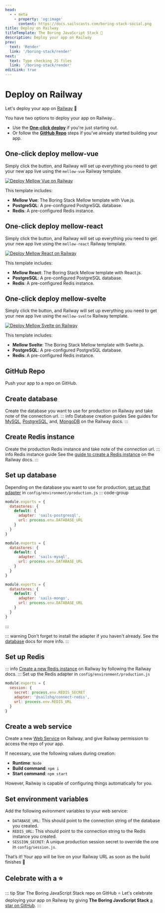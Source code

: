 ```yaml
---
head:
  - - meta
    - property: 'og:image'
      content: https://docs.sailscasts.com/boring-stack-social.png
title: Deploy on Railway
titleTemplate: The Boring JavaScript Stack 🥱
description: Deploy your app on Railway
prev:
  text: 'Render'
  link: '/boring-stack/render'
next:
  text: Type checking JS files
  link: '/boring-stack/render'
editLink: true
---
```


# Deploy on Railway

Let's deploy your app on [Railway](https://railway.com) :rocket:

You have two options to deploy your app on Railway...

- Use the **[One-click deploy](#one-click-deploy-with-railway-templates)** if you're just starting out.
- Or follow the **[GitHub Repo](#github-repo)** steps if you’ve already started building your app.

## One-click deploy mellow-vue

Simply click the button, and Railway will set up everything you need to get your new app live using the `mellow-vue` Railway template.

[![Deploy Mellow Vue on Railway](https://railway.com/button.svg)](https://railway.com/template/zB55Xl?referralCode=orSqKL)

This template includes:

- **Mellow Vue**: The Boring Stack Mellow template with Vue.js.
- **PostgreSQL**: A pre-configured PostgreSQL database.
- **Redis**: A pre-configured Redis instance.

## One-click deploy mellow-react

Simply click the button, and Railway will set up everything you need to get your new app live using the `mellow-react` Railway template.

[![Deploy Mellow React on Railway](https://railway.com/button.svg)](https://railway.com/template/Yqisvu?referralCode=orSqKL)

This template includes:

- **Mellow React**: The Boring Stack Mellow template with React.js.
- **PostgreSQL**: A pre-configured PostgreSQL database.
- **Redis**: A pre-configured Redis instance.

## One-click deploy mellow-svelte

Simply click the button, and Railway will set up everything you need to get your new app live using the `mellow-svelte` Railway template.

[![Deploy Mellow Svelte on Railway](https://railway.com/button.svg)](https://railway.com/template/K-dheh?referralCode=orSqKL)

This template includes:

- **Mellow Svelte**: The Boring Stack Mellow template with Svelte.js.
- **PostgreSQL**: A pre-configured PostgreSQL database.
- **Redis**: A pre-configured Redis instance.

## GitHub Repo

Push your app to a repo on GitHub.

## Create database

Create the database you want to use for production on Railway and take note of the connection url.
::: info Database creation guides
See guides for [MySQL](https://docs.railway.com/guides/mysql), [PostgreSQL](https://docs.railway.com/guides/postgresql), and, [MongoDB](https://docs.railway.com/guides/mongodb) on the Railway docs.
:::

## Create Redis instance

Create the production Redis instance and take note of the connection url.
::: info Redis instance guide
See the [guide to create a Redis instance](https://docs.railway.com/guides/redis) on the Railway docs.
:::

## Set up database

Depending on the database you want to use for production, [set up that adapter](/boring-stack/database) in `config/environment/production.js`
::: code-group

```js [PostgreSQL]
module.exports = {
  datastores: {
    default: {
      adapter: 'sails-postgresql',
      url: process.env.DATABASE_URL
    }
  }
}
```

```js [MySQL]
module.exports = {
  datastores: {
    default: {
      adapter: 'sails-mysql',
      url: process.env.DATABASE_URL
    }
  }
}
```

```js [MongoDB]
module.exports = {
  datastores: {
    default: {
      adapter: 'sails-mongo',
      url: process.env.DATABASE_URL
    }
  }
}
```

:::

::: warning
Don't forget to install the adapter if you haven't already. See the [database](/boring-stack/database) docs for more info.
:::

## Set up Redis

::: info
[Create a new Redis instance](https://docs.railway.com/guides/redis) on Railway by following the Railway docs.
:::
Set up the Redis adapter in `config/environment/production.js`

```js
module.exports = {
  session: {
    secret: process.env.REDIS_SECRET
    adapter: '@sailshq/connect-redis',
    url: process.env.REDIS_URL
  }
}
```

## Create a web service

Create a new [Web Service](https://docs.railway.com/quick-start) on Railway, and give Railway permission to access the repo of your app.

If necessary, use the following values during creation:

- **Runtime**: `Node`
- **Build command**: `npm i`
- **Start command**: `npm start`

However, Railway is capable of configuring things automatically for you.

## Set environment variables

Add the following evironment variables to your web service:

- `DATABASE_URL`: This should point to the connection string of the database you created.
- `REDIS_URL`: This should point to the connection string to the Redis instance you created.
- `SESSION_SECRET`: A unique production session secret to override the one in `config/session.js`.

That’s it! Your app will be live on your Railway URL as soon as the build finishes :tada:

## Celebrate with a :star:

::: tip Star The Boring JavaScript Stack repo on GitHub :star:
Let's celebrate deploying your app on Railway by giving **The Boring JavaScript Stack** [a star on GitHub](https://github.com/sailscastshq/boring-stack).
:::
